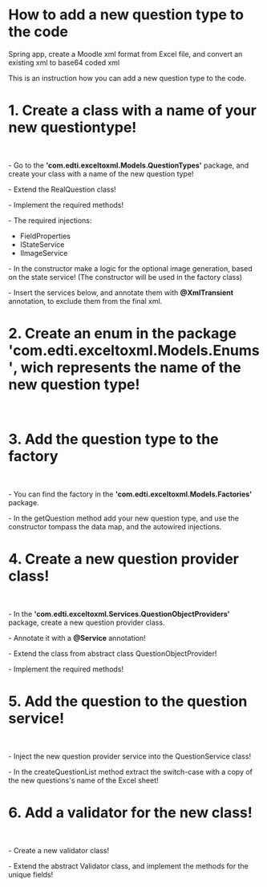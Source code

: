 # How to add a new question type to the code
Spring app, create a Moodle xml format from Excel file, and convert an existing xml to base64 coded xml

This is an instruction how you can add a new question type to the code.
  <h1>1. Create a class with a name of your new questiontype!</h1><br>
        <p>- Go to the <b>'com.edti.exceltoxml.Models.QuestionTypes'</b> package, and create your class with a name of the new question type!</p>
        <p>- Extend the RealQuestion class!</p>
        <p>- Implement the required methods!</p>
        <p>- The required injections: </p>
              <ul>
                <li>FieldProperties</li>
                <li>IStateService</li>
                <li>IImageService</li>
               </ul>
        <p>- In the constructor make a logic for the optional image generation, based on the state service! (The constructor will be used in the factory class)</p>
        <p>- Insert the services below, and annotate them with <b>@XmlTransient</b> annotation, to exclude them from the final xml.</p>
        
  <h1>2. Create an enum in the package <b>'com.edti.exceltoxml.Models.Enums'</b>, wich represents the name of the new question type!</h1><br>
        
  <h1>3. Add the question type to the factory</h1><br>
        <p>- You can find the factory in the <b>'com.edti.exceltoxml.Models.Factories'</b> package. </p>
        <p>- In the getQuestion method add your new question type, and use the constructor tompass the data map, and the autowired injections.</p>
        
  <h1>4. Create a new question provider class!</h1><br>
        <p>- In the <b>'com.edti.exceltoxml.Services.QuestionObjectProviders'</b> package, create a new question provider class. </p>
        <p>- Annotate it with a <b>@Service</b> annotation!</p>
        <p>- Extend the class from abstract class QuestionObjectProvider! </p>
        <p>- Implement the required methods!</p>
        
  <h1>5. Add the question to the question service!</h1><br>
        <p>- Inject the new question provider service into the QuestionService class!</p>
        <p>- In the createQuestionList method extract the switch-case with a copy of the new questions's name of the Excel sheet! </p>

  <h1>6. Add a validator for the new class!</h1><br>
        <p>- Create a new validator class!</p>
        <p>- Extend the abstract Validator class, and implement the methods for the unique fields!</p>
    
